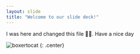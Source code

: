 ```yaml
---
layout: slide
title: "Welcome to our slide deck!"
---
```


I was here and changed this file 🙋‍♂️. Have a nice day

![boxertocat](https://octodex.github.com/images/boxertocat_octodex.jpg)
{: .center}
